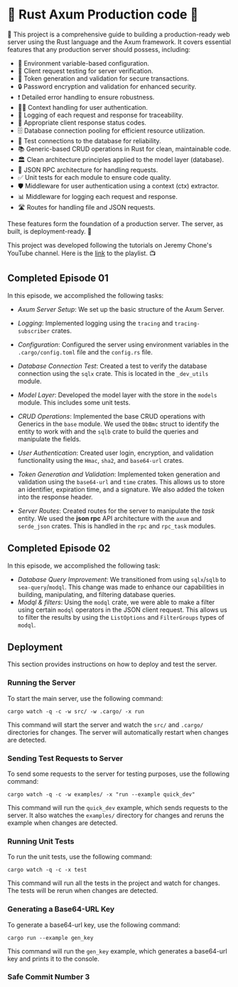 # 🦀 Rust Axum Production code 🚀

🚀 This project is a comprehensive guide to building a production-ready web server using the Rust language and the Axum framework. It covers essential features that any production server should possess, including:

- 🔧 Environment variable-based configuration.
- 🧪 Client request testing for server verification.
- 🔑 Token generation and validation for secure transactions.
- 🔒 Password encryption and validation for enhanced security.
- ❗ Detailed error handling to ensure robustness.
- 🕵️‍♂️ Context handling for user authentication.
- 📝 Logging of each request and response for traceability.
- 🚦 Appropriate client response status codes.
- 🗄️ Database connection pooling for efficient resource utilization.
- 🧰 Test connections to the database for reliability.
- 📚 Generic-based CRUD operations in Rust for clean, maintainable code.
- 🏛️ Clean architecture principles applied to the model layer (database).
- 📡 JSON RPC architecture for handling requests.
- ✅ Unit tests for each module to ensure code quality.
- 🛡️ Middleware for user authentication using a context (ctx) extractor.
- 📊 Middleware for logging each request and response.
- 🛣️ Routes for handling file and JSON requests.

These features form the foundation of a production server. The server, as built, is deployment-ready. 🎉

This project was developed following the tutorials on Jeremy Chone's YouTube channel. Here is the [link](https://www.youtube.com/watch?v=XZtlD_m59sM&list=PL7r-PXl6ZPcCTTxjmsb9bFZB9i01fAtI7&index=8&ab_channel=JeremyChone) to the playlist. 📺

## Completed Episode 01

In this episode, we accomplished the following tasks:

- *Axum Server Setup*: We set up the basic structure of the Axum Server.

- *Logging*: Implemented logging using the `tracing` and `tracing-subscriber` crates.

- *Configuration*: Configured the server using environment variables in the `.cargo/config.toml` file and the `config.rs` file.

- *Database Connection Test*: Created a test to verify the database connection using the `sqlx` crate. This is located in the `_dev_utils` module.

- *Model Layer*: Developed the model layer with the store in the `models` module. This includes some unit tests.

- *CRUD Operations*: Implemented the base CRUD operations with Generics in the `base` module. We used the `DbBmc` struct to identify the entity to work with and the `sqlb` crate to build the queries and manipulate the fields.

- *User Authentication*: Created user login, encryption, and validation functionality using the `Hmac`, `sha2`, and `base64-url` crates.

- *Token Generation and Validation*: Implemented token generation and validation using the `base64-url` and `time` crates. This allows us to store an identifier, expiration time, and a signature. We also added the token into the response header.

- *Server Routes*: Created routes for the server to manipulate the *task* entity. We used the **json rpc** API architecture with the `axum` and `serde_json` crates. This is handled in the `rpc` and `rpc_task` modules.

## Completed Episode 02

In this episode, we accomplished the following task:

- *Database Query Improvement*: We transitioned from using `sqlx`/`sqlb` to `sea-query`/`modql`. This change was made to enhance our capabilities in building, manipulating, and filtering database queries.
- *Modql & filters*: Using the `modql` crate, we were able to make a filter using certain `modql` operators in the JSON client request. This allows us to filter the results by using the `ListOptions` and `FilterGroups` types of `modql`.

## Deployment

This section provides instructions on how to deploy and test the server.

### Running the Server

To start the main server, use the following command:

```shell
cargo watch -q -c -w src/ -w .cargo/ -x run
```

This command will start the server and watch the `src/` and `.cargo/` directories for changes. The server will automatically restart when changes are detected.

### Sending Test Requests to Server

To send some requests to the server for testing purposes, use the following command:

```shell
cargo watch -q -c -w examples/ -x "run --example quick_dev"
```

This command will run the `quick_dev` example, which sends requests to the server. It also watches the `examples/` directory for changes and reruns the example when changes are detected.

### Running Unit Tests

To run the unit tests, use the following command:

```shell
cargo watch -q -c -x test
```

This command will run all the tests in the project and watch for changes. The tests will be rerun when changes are detected.

### Generating a Base64-URL Key

To generate a base64-url key, use the following command:

```shell
cargo run --example gen_key
```

This command will run the `gen_key` example, which generates a base64-url key and prints it to the console.

### Safe Commit Number 3
